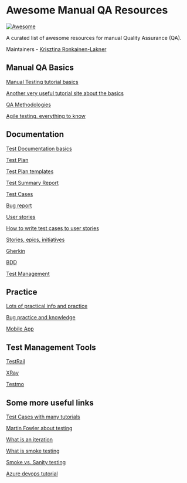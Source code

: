 # Awesome Manual QA Resources 

[![Awesome](https://awesome.re/badge.svg)](https://awesome.re)

A curated list of awesome resources for manual Quality Assurance (QA).

Maintainers - [Krisztina Ronkainen-Lakner](https://github.com/krisztipely)

## Manual QA Basics

[Manual Testing tutorial basics](https://www.browserstack.com/guide/manual-testing-tutorial)

[Another very useful tutorial site about the basics](https://www.guru99.com/manual-testing.html)

[QA Methodologies](https://www.guru99.com/testing-methodology.html)

[Agile testing, everything to know](https://www.guru99.com/agile-testing-course.html)

## Documentation

[Test Documentation basics](https://www.qamadness.com/what-is-test-documentation-and-why-do-we-need-it/)

[Test Plan](https://www.browserstack.com/guide/test-planning)

[Test Plan templates](https://templatelab.com/test-plan/)

[Test Summary Report](https://www.softwaretestingstuff.com/2013/08/test-summary-report.html)

[Test Cases](https://www.coursera.org/articles/how-to-write-test-cases)

[Bug report](https://www.browserstack.com/guide/how-to-write-a-bug-report)

[User stories](https://www.atlassian.com/agile/project-management/user-stories)

[How to write test cases to user stories](https://testsigma.com/blog/user-stories-in-testing/)

[Stories, epics, initiatives](https://www.atlassian.com/agile/project-management/epics-stories-themes)

[Gherkin](https://cucumber.io/docs/gherkin/reference/)

[BDD](https://cucumber.io/docs/bdd/)

[Test Management](https://www.browserstack.com/guide/what-is-test-management)

## Practice

[Lots of practical info and practice](https://demoqa.com/)

[Bug practice and knowledge](https://academybugs.com/)

[Mobile App](https://www.saucedemo.com/)

## Test Management Tools

[TestRail](https://www.testrail.com/)

[XRay](https://www.getxray.app/)

[Testmo](https://www.testmo.com/)

## Some more useful links

[Test Cases with many tutorials](https://www.softwaretestinghelp.com/how-to-write-effective-test-cases-test-cases-procedures-and-definitions/)

[Martin Fowler about testing](https://martinfowler.com/bliki/TestPyramid.html)

[What is an iteration](https://www.agilealliance.org/glossary/iteration/)

[What is smoke testing](https://www.guru99.com/smoke-testing.html)

[Smoke vs. Sanity testing](https://www.guru99.com/smoke-sanity-testing.html)

[Azure devops tutorial](https://www.sourcedgroup.com/resources/tutorial/what-is-azure-devops/)
